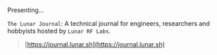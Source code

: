 Presenting...

`The Lunar Journal`: A technical journal for engineers, researchers and hobbyists hosted by `Lunar RF Labs`.

> [https://journal.lunar.sh](https://journal.lunar.sh)
